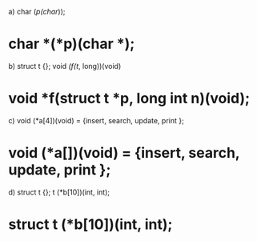 a) 
   char (*p(char*));
   # char *(*p)(char *);

b) 
   struct t {};
   void *(f(t*, long))(void)
   # void *f(struct t *p, long int n)(void);

c) 
   void (*a[4])(void) = {insert, search, update, print };
   # void (*a[])(void) = {insert, search, update, print };

d) 
   struct t {};
   t (*b[10])(int, int);
   # struct t (*b[10])(int, int);

